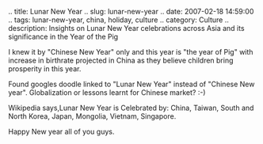 .. title: Lunar New Year
.. slug: lunar-new-year
.. date: 2007-02-18 14:59:00
.. tags: lunar-new-year, china, holiday, culture
.. category: Culture
.. description: Insights on Lunar New Year celebrations across Asia and its significance in the Year of the Pig

<html><body><p>I knew it by "Chinese New Year" only and this year is "the year of Pig" with increase in birthrate projected in China as they believe children bring prosperity in this year.

Found googles doodle linked to "Lunar New Year" instead of "Chinese New year". Globalization or lessons learnt for Chinese market? :-)



Wikipedia says,Lunar New Year is Celebrated by: China, Taiwan, South and North Korea, Japan, Mongolia, Vietnam, Singapore.



Happy New year all of you guys.</p></body></html>